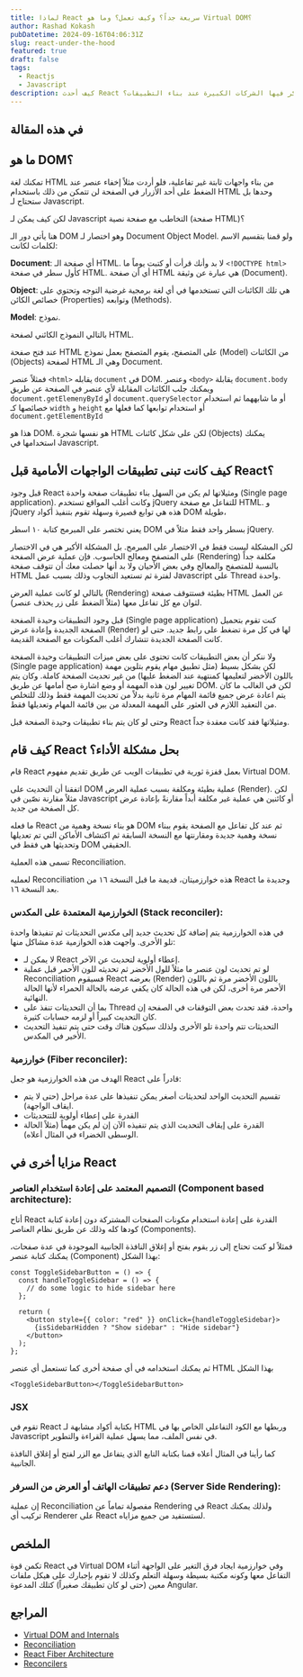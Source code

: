 ```yaml
---
title: لماذا React سريعة جداً؟ وكيف تعمل؟ وما هو Virtual DOM؟
author: Rashad Kokash
pubDatetime: 2024-09-16T04:06:31Z
slug: react-under-the-hood
featured: true
draft: false
tags:
  - Reactjs
  - Javascript
description: كيف أحدث React ثورةً في بناء الواجهات الأمامية ولماذا يعتبر من أولى المكاتب التي تفكر فيها الشركات الكبيرة عند بناء التطبيقات؟
---
```


## في هذه المقالة

## ما هو DOM؟

تمكنك لغة HTML من بناء واجهات ثابتة غير تفاعلية، فلو أردت مثلاً إخفاء عنصر عند الضغط على أحد الأزرار في الصفحة لن تتمكن من ذلك باستخدام HTML وحدها بل ستحتاج لـ Javascript.

لكن كيف يمكن لـ Javascript التخاطب مع صفحة نصية (صفحة HTML)؟

هنا يأتي دور الـ DOM وهو اختصار لـ Document Object Model. ولو قمنا بتقسيم الاسم لكلمات لكانت:

**Document**: أي صفحة الـ HTML. لا بد وأنك قرأت أو كتبت يوماً ما `<!DOCTYPE html>` كأول سطر في صفحة HTML. أي أن صفحة HTML هي عبارة عن وثيقة (Document).

**Object**: هي تلك الكائنات التي تستخدمها في أي لغة برمجية غرضية التوجه وتحتوي على خصائص الكائن (Properties) وتوابعه (Methods).

**Model**: نموذج.

بالتالي النموذج الكائني لصفحة HTML.

عند فتح صفحة HTML على المتصفح، يقوم المتصفح بعمل نموذج (Model) من الكائنات (Objects) لصفحة HTML وهي الـ Document.

فمثلاً عنصر `<html>` يقابله `document` في DOM. وعنصر `<body>` يقابلة `document.body` ويمكنك جلب الكائنات المقابلة لأي عنصر في الصفحة عن طريق `document.getElemenyById` أو `document.querySelector` أو ما شابههما ثم استخدام خصائصها كـ `width` و `height` أو استخدام توابعها كما فعلها مع `document.getElementById`

هذا هو DOM. هو نفسها شجرة HTML لكن على شكل كائنات (Objects) يمكنك استخدامها في Javascript.

## كيف كانت تبنى تطبيقات الواجهات الأمامية قبل React؟

قبل وجود React ومثيلاتها لم يكن من السهل بناء تطبيقات صفحة واحدة (Single page application). وكانت أغلب المواقع تستخدم jQuery للتفاعل مع صفحة HTML.
و jQuery هذه هي توابع قصيرة وسهلة تقوم بتنفيذ أكواد DOM طويلة،

يعني تختصر على المبرمج كتابة ١٠ اسطر DOM بسطر واحد فقط مثلاً في jQuery.

لكن المشكلة ليست فقط في الاختصار على المبرمج. بل المشكلة الأكبر هي في الاختصار على المتصفح ومعالج الحاسوب. فإن عملية عرض الصفحة (Rendering) مكلفة جداً بالنسبة للمتصفح والمعالج وفي بعض الأحيان ولا بد أنها حصلت معك أن تتوقف صفحة HTML لفترة ثم تستعيد التجاوب وذلك بسبب عمل Javascript على Thread واحدة.

بالتالي لو كانت عملية العرض (Rendering) بطيئة فستتوقف صفحة HTML عن العمل لثوان مع كل تفاعل معها (مثلاً الضغط على زر يحذف عنصر).

قبل وجود التطبيقات وحيدة الصفحة (Single page application) كنت تقوم بتحميل الصفحة الجديدة وإعادة عرض (Render) لها في كل مرة تضغط على رابط جديد. حتى لو كانت الصفحة الجديدة تتشارك أغلب المكونات مع الصفحة القديمة.

ولا ننكر أن بعض التطبيقات كانت تحتوى على بعض ميزات التطبيقات وحيدة الصفحة (Single page application) لكن بشكل بسيط (مثل تطبيق مهام يقوم بتلوين مهمة باللون الأخضر لتعليمها كمنتهية عند الضغط عليها) من غير تحديث الصفحة كاملة. وكان يتم تغيير لون هذه المهمة أو وضع اشارة صح أمامها عن طريق DOM. لكن في الغالب ما كان يتم اعادة عرض جميع قائمة المهام مرة ثانية بدلاً من تحديث المهمة فقط وذلك للتخلص من التعقيد اللازم في العثور على المهمة المعدلة من بين قائمة المهام وتعديلها فقط.

وحتى لو كان يتم بناء تطبيقات وحيدة الصفحة قبل React ومثيلاتها فقد كانت معقدة جداً.

## كيف قام React بحل مشكلة الأداء؟

قام React بعمل قفزة ثورية في تطبيقات الويب عن طريق تقديم مفهوم Virtual DOM.

اتفقنا أن التحديث على DOM عملية بطيئة ومكلفة بسبب عملية العرض (Render). لكن مثلاً مقارنة نصّين في Javascript أو كائنين هي عملية غير مكلفة أبداً مقارنةً بإعادة عرض كل الصفحة من جديد.

ما فعله React هو بناء نسخة وهمية من DOM ثم عند كل تفاعل مع الصفحة يقوم ببناء نسخة وهمية جديدة ومقارنتها مع النسخة السابقة ثم اكتشاف الأماكن التي تم تعديلها وتحديثها هي فقط في DOM الحقيقي.

تسمى هذه العملية Reconciliation.

لعمليه Reconciliation هذه خوارزميتان، قديمة ما قبل النسخة ١٦ من React وجديدة ما بعد النسخة ١٦.

### الخوارزمية المعتمدة على المكدس (Stack reconciler):

في هذه الخوارزمية يتم إضافة كل تحديث جديد إلى مكدس التحديثات ثم تنفيذها واحدة تلو الأخرى.
واجهت هذه الخوازمية عدة مشاكل منها:

- لا يمكن لـ React إعطاء أولوية لتحديث عن الآخر.
- لو تم تحديث لون عنصر ما مثلاً للول الأخضر ثم تحديثه للون الأحمر قبل عملية Reconciliation فسيقوم React بعرضه (Render) باللون الأخضر مرة ثم باللون الأحمر مرة أخرى، لكن في هذه الحالة كان يكفي عرضه بالحالة الحمراء لأنها الحالة النهائية.
- بما أن التحديثات تنفذ على Thread واحدة، فقد تحدث بعض التوقفات في الصفحة إن كان التحديث كبيراً أو لزمه حسابات كثيرة.
- التحديثات تتم واحدة تلو الأخرى ولذلك سيكون هناك وقت حتى يتم تنفيذ التحديث الأخير في المكدس.

### خوارزمية (Fiber reconciler):

الهدف من هذه الخوارزمية هو جعل React قادراً على:

- تقسيم التحديث الواحد لتحديثات أصغر يمكن تنفيذها على عدة مراحل (حتى لا يتم ايقاف الواجهة).
- القدرة على إعطاء أولوية للتتحديثات
- القدرة على إيقاف التحديث الذي يتم تنفيذه الآن إن لم يكن مهماً (مثلاً الحالة الوسطى الخضراء في المثال أعلاه).

## مزايا أخرى في React

### التصميم المعتمد على إعادة استخدام العناصر (Component based architecture):

أتاح React القدرة على إعادة استخدام مكونات الصفحات المشتركة دون إعادة كتابة كودها كله وذلك عن طريق نظام العناصر (Components).

فمثلاً لو كنت تحتاج إلى زر يقوم بفتح أو إغلاق النافذة الجانبية الموجودة في عدة صفحات، يمكنك كتابة عنصر (Component) بهذا الشكل:

```tsx
const ToggleSidebarButton = () => {
  const handleToggleSidebar = () => {
    // do some logic to hide sidebar here
  };

  return (
    <button style={{ color: "red" }} onClick={handleToggleSidebar}>
      {isSidebarHidden ? "Show sidebar" : "Hide sidebar"}
    </button>
  );
};
```

ثم يمكنك استخدامه في أي صفحة أخرى كما تستعمل أي عنصر HTML بهذا الشكل

```tsx
<ToggleSidebarButton></ToggleSidebarButton>
```

### JSX

تقوم في React بكتابة أكواد مشابهة لـ HTML وربطها مع الكود التفاعلي الخاص بها في Javascript في نفس الملف، مما يسهل عملية القراءة والتطوير.

كما رأينا في المثال أعلاه قمنا بكتابة التابع الذي يتفاعل مع الزر لفتح أو إغلاق النافذة الجانبية.

### دعم تطبيقات الهاتف أو العرض من السرفر (Server Side Rendering):

إن عملية Reconciliation مفصولة تماماً عن Rendering في React ولذلك يمكنك تركيب أي Renderer على React لستستفيد من جميع مزاياه.

## الملخص

تكمن قوة React في Virtual DOM وفي خوارزمية ايجاد فرق التغير على الواجهة أثناء التفاعل معها وكونه مكتبة بسيطة وسهلة التعلم وكذلك لا تقوم بإجبارك على هيكل ملفات معين (حتى لو كان تطبيقك صغيراً) كتلك المدعوة Angular.

## المراجع

- [Virtual DOM and Internals](https://legacy.reactjs.org/docs/faq-internals.html)
- [Reconciliation](https://legacy.reactjs.org/docs/reconciliation.html#gatsby-focus-wrapper)
- [React Fiber Architecture](https://github.com/acdlite/react-fiber-architecture)
- [Reconcilers](https://legacy.reactjs.org/docs/codebase-overview.html#reconcilers)
